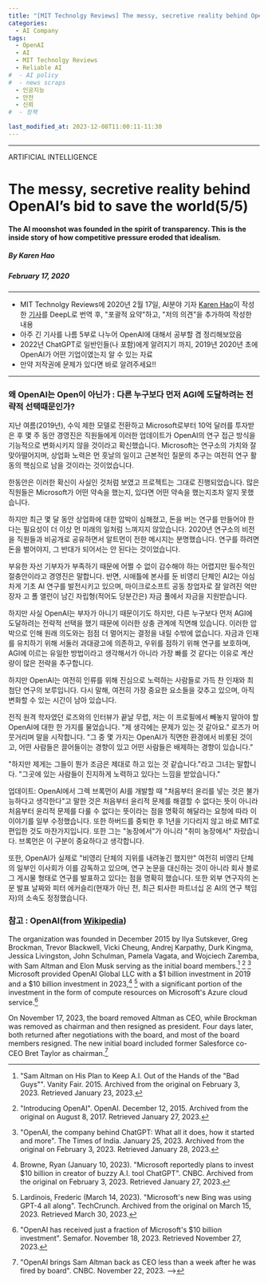 ```yaml
---
title: "[MIT Technolgy Reviews] The messy, secretive reality behind OpenAI’s bid to save the world (5부)"
categories:
  - AI Company
tags:
  - OpenAI
  - AI
  - MIT Technolgy Reviews
  - Reliable AI
#  - AI policy
#  - news scraps
  - 인공지능
  - 안전
  - 신뢰
#  - 정책

last_modified_at: 2023-12-08T11:00:11-11:30
---
```

_________________

ARTIFICIAL INTELLIGENCE

# The messy, secretive reality behind OpenAI’s bid to save the world(5/5)

#### The AI moonshot was founded in the spirit of transparency. This is the inside story of how competitive pressure eroded that idealism.

##### By Karen Hao
##### February 17, 2020
---


  * MIT Technolgy Reviews에 2020년 2월 17일, AI분야 기자 [Karen Hao](https://www.technologyreview.com/author/karen-hao/)이 작성한 [기사](https://www.technologyreview.com/2020/02/17/844721/ai-openai-moonshot-elon-musk-sam-altman-greg-brockman-messy-secretive-reality/)를 DeepL로 번역 후, "포괄적 요약"하고, "저의 의견"을 추가하여 작성한 내용
  * 아주 긴 기사를 나름 5부로 나누어 OpenAI에 대해서 공부할 겸 정리해보았음
  * 2022년 ChatGPT로 일반인들(나 포함)에게 알려지기 까지, 2019년 2020년 초에 OpenAI가 어떤 기업이였는지 알 수 있는 자료
  * 만약 저작권에 문제가 있다면 바로 알려주세요!!

---

### 왜 OpenAI는 Open이 아닌가 : 다른 누구보다 먼저 AGI에 도달하려는 전략적 선택때문인가?

지난 여름(2019년), 수익 제한 모델로 전환하고 Microsoft로부터 10억 달러를 투자받은 후 몇 주 동안 경영진은 직원들에게 이러한 업데이트가 OpenAI의 연구 접근 방식을 기능적으로 변화시키지 않을 것이라고 확신했습니다. Microsoft는 연구소의 가치와 잘 맞아떨어지며, 상업화 노력은 먼 훗날의 일이고 근본적인 질문의 추구는 여전히 연구 활동의 핵심으로 남을 것이라는 것이었습니다.

한동안은 이러한 확신이 사실인 것처럼 보였고 프로젝트는 그대로 진행되었습니다. 많은 직원들은 Microsoft가 어떤 약속을 했는지, 있다면 어떤 약속을 했는지조차 알지 못했습니다.

하지만 최근 몇 달 동안 상업화에 대한 압박이 심해졌고, 돈을 버는 연구를 만들어야 한다는 필요성이 더 이상 먼 미래의 일처럼 느껴지지 않았습니다. 2020년 연구소의 비전을 직원들과 비공개로 공유하면서 알트먼이 전한 메시지는 분명했습니다. 연구를 하려면 돈을 벌어야지, 그 반대가 되어서는 안 된다는 것이었습니다.

부유한 자선 기부자가 부족하기 때문에 어쩔 수 없이 감수해야 하는 어렵지만 필수적인 절충안이라고 경영진은 말합니다. 반면, 시애틀에 본사를 둔 비영리 단체인 AI2는 야심차게 기초 AI 연구를 발전시키고 있으며, 마이크로소프트 공동 창업자로 잘 알려진 억만장자 고 폴 앨런이 남긴 자립형(적어도 당분간은) 자금 풀에서 자금을 지원받습니다.

하지만 사실 OpenAI는 부자가 아니기 때문이기도 하지만, 다른 누구보다 먼저 AGI에 도달하려는 전략적 선택을 했기 때문에 이러한 상충 관계에 직면해 있습니다. 이러한 압박으로 인해 원래 의도와는 점점 더 멀어지는 결정을 내릴 수밖에 없습니다. 자금과 인재를 유치하기 위해 서둘러 과대광고에 의존하고, 우위를 점하기 위해 연구를 보호하며, AGI에 이르는 유일한 방법이라고 생각해서가 아니라 가장 빠를 것 같다는 이유로 계산량이 많은 전략을 추구합니다.

하지만 OpenAI는 여전히 인류를 위해 진심으로 노력하는 사람들로 가득 찬 인재와 최첨단 연구의 보루입니다. 다시 말해, 여전히 가장 중요한 요소들을 갖추고 있으며, 아직 변화할 수 있는 시간이 남아 있습니다.

전직 원격 학자였던 로즈와의 인터뷰가 끝날 무렵, 저는 이 프로필에서 빼놓지 말아야 할 OpenAI에 대한 한 가지를 물었습니다. "제 생각에는 문제가 있는 것 같아요." 로즈가 머뭇거리며 말을 시작합니다. "그 중 몇 가지는 OpenAI가 직면한 환경에서 비롯된 것이고, 어떤 사람들은 끌어들이는 경향이 있고 어떤 사람들은 배제하는 경향이 있습니다."

"하지만 제게는 그들이 뭔가 조금은 제대로 하고 있는 것 같습니다."라고 그녀는 말합니다. "그곳에 있는 사람들이 진지하게 노력하고 있다는 느낌을 받았습니다."


업데이트: OpenAI에서 그렉 브록먼이 AI를 개발할 때 "처음부터 윤리를 넣는 것은 불가능하다고 생각한다"고 말한 것은 처음부터 윤리적 문제를 해결할 수 없다는 뜻이 아니라 처음부터 윤리적 문제를 다룰 수 없다는 뜻이라는 점을 명확히 해달라는 요청에 따라 이 이야기를 일부 수정했습니다. 또한 하버드를 중퇴한 후 1년을 기다리지 않고 바로 MIT로 편입한 것도 마찬가지입니다. 또한 그는 "농장에서"가 아니라 "취미 농장에서" 자랐습니다. 브록먼은 이 구분이 중요하다고 생각합니다.

또한, OpenAI가 실제로 "비영리 단체의 지위를 내려놓긴 했지만" 여전히 비영리 단체의 일부인 이사회가 이를 감독하고 있으며, 연구 논문을 대신하는 것이 아니라 회사 블로그 게시물 형태로 연구를 발표하고 있다는 점을 명확히 했습니다. 또한 외부 연구자의 논문 발표 날짜와 피터 에커슬리(현재가 아닌 전, 최근 퇴사한 파트너십 온 AI의 연구 책임자)의 소속도 정정했습니다.




### 참고 : OpenAI(from [Wikipedia](https://en.wikipedia.org/wiki/OpenAI))

The organization was founded in December 2015 by Ilya Sutskever, Greg Brockman, Trevor Blackwell, Vicki Cheung, Andrej Karpathy, Durk Kingma, Jessica Livingston, John Schulman, Pamela Vagata, and Wojciech Zaremba, with Sam Altman and Elon Musk serving as the initial board members.[^9] [^10] [^11] Microsoft provided OpenAI Global LLC with a $1 billion investment in 2019 and a $10 billion investment in 2023,[^12] [^13] with a significant portion of the investment in the form of compute resources on Microsoft's Azure cloud service.[^14]
    
On November 17, 2023, the board removed Altman as CEO, while Brockman was removed as chairman and then resigned as president. Four days later, both returned after negotiations with the board, and most of the board members resigned. The new initial board included former Salesforce co-CEO Bret Taylor as chairman.[^15]

 [^9]:"Sam Altman on His Plan to Keep A.I. Out of the Hands of the "Bad Guys"". Vanity Fair. 2015. Archived from the original on February 3, 2023. Retrieved January 23, 2023.
 
 [^10]:"Introducing OpenAI". OpenAI. December 12, 2015. Archived from the original on August 8, 2017. Retrieved January 27, 2023.
 
 [^11]:"OpenAI, the company behind ChatGPT: What all it does, how it started and more". The Times of India. January 25, 2023. Archived from the original on February 3, 2023. Retrieved January 28, 2023.
 
 [^12]:Browne, Ryan (January 10, 2023). "Microsoft reportedly plans to invest $10 billion in creator of buzzy A.I. tool ChatGPT". CNBC. Archived from the original on February 3, 2023. Retrieved January 27, 2023.
 
 [^13]:Lardinois, Frederic (March 14, 2023). "Microsoft's new Bing was using GPT-4 all along". TechCrunch. Archived from the original on March 15, 2023. Retrieved March 30, 2023.
 
 [^14]:"OpenAI has received just a fraction of Microsoft's $10 billion investment". Semafor. November 18, 2023. Retrieved November 27, 2023.

 [^15]:"OpenAI brings Sam Altman back as CEO less than a week after he was fired by board". CNBC. November 22, 2023. -->